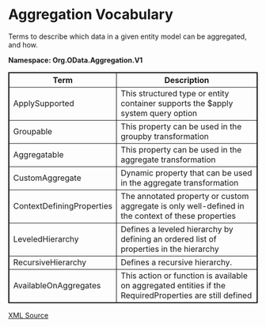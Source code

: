 # Aggregation Vocabulary

Terms to describe which data in a given entity model can be aggregated, and how.

**Namespace: Org.OData.Aggregation.V1**

<table width="100%" style="border: 1px solid #000000;" border="1">
<tbody><tr><th><strong>Term</strong></th><th><strong>Description</strong></th></tr>
<tr><td>ApplySupported</td>
<td>This structured type or entity container supports the $apply system query option</td></tr>
<tr><td>Groupable</td>
<td>This property can be used in the groupby transformation</td></tr>
<tr><td>Aggregatable</td>
<td>This property can be used in the aggregate transformation</td></tr>
<tr><td>CustomAggregate</td>
<td>Dynamic property that can be used in the aggregate transformation</td></tr>
<tr><td>ContextDefiningProperties</td>
<td>The annotated property or custom aggregate is only well-defined in the context of these properties</td></tr>
<tr><td>LeveledHierarchy</td>
<td>Defines a leveled hierarchy by defining an ordered list of properties in the hierarchy</td></tr>
<tr><td>RecursiveHierarchy</td>
<td>Defines a recursive hierarchy.</td></tr>
<tr><td>AvailableOnAggregates</td>
<td>This action or function is available on aggregated entities if the RequiredProperties are still defined</td></tr>
</tbody></table>

[XML Source](Org.OData.Aggregation.V1.xml)